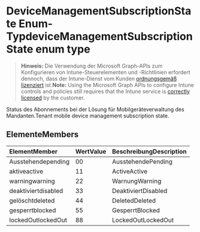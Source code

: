 # <a name="devicemanagementsubscriptionstate-enum-type"></a><span data-ttu-id="c3cbf-101">DeviceManagementSubscriptionState Enum-Typ</span><span class="sxs-lookup"><span data-stu-id="c3cbf-101">deviceManagementSubscriptionState enum type</span></span>

> <span data-ttu-id="c3cbf-102">**Hinweis:** Die Verwendung der Microsoft Graph-APIs zum Konfigurieren von Intune-Steuerelementen und -Richtlinien erfordert dennoch, dass der Intune-Dienst vom Kunden [ordnungsgemäß lizenziert](https://go.microsoft.com/fwlink/?linkid=839381) ist.</span><span class="sxs-lookup"><span data-stu-id="c3cbf-102">**Note:** Using the Microsoft Graph APIs to configure Intune controls and policies still requires that the Intune service is [correctly licensed](https://go.microsoft.com/fwlink/?linkid=839381) by the customer.</span></span>

<span data-ttu-id="c3cbf-103">Status des Abonnements bei der Lösung für Mobilgeräteverwaltung des Mandanten.</span><span class="sxs-lookup"><span data-stu-id="c3cbf-103">Tenant mobile device management subscription state.</span></span>
## <a name="members"></a><span data-ttu-id="c3cbf-104">Elemente</span><span class="sxs-lookup"><span data-stu-id="c3cbf-104">Members</span></span>
|<span data-ttu-id="c3cbf-105">Element</span><span class="sxs-lookup"><span data-stu-id="c3cbf-105">Member</span></span>|<span data-ttu-id="c3cbf-106">Wert</span><span class="sxs-lookup"><span data-stu-id="c3cbf-106">Value</span></span>|<span data-ttu-id="c3cbf-107">Beschreibung</span><span class="sxs-lookup"><span data-stu-id="c3cbf-107">Description</span></span>|
|:---|:---|:---|
|<span data-ttu-id="c3cbf-108">Ausstehende</span><span class="sxs-lookup"><span data-stu-id="c3cbf-108">pending</span></span>|<span data-ttu-id="c3cbf-109">0</span><span class="sxs-lookup"><span data-stu-id="c3cbf-109">0</span></span>|<span data-ttu-id="c3cbf-110">Ausstehende</span><span class="sxs-lookup"><span data-stu-id="c3cbf-110">Pending</span></span>|
|<span data-ttu-id="c3cbf-111">aktive</span><span class="sxs-lookup"><span data-stu-id="c3cbf-111">active</span></span>|<span data-ttu-id="c3cbf-112">1</span><span class="sxs-lookup"><span data-stu-id="c3cbf-112">1</span></span>|<span data-ttu-id="c3cbf-113">Active</span><span class="sxs-lookup"><span data-stu-id="c3cbf-113">Active</span></span>|
|<span data-ttu-id="c3cbf-114">warning</span><span class="sxs-lookup"><span data-stu-id="c3cbf-114">warning</span></span>|<span data-ttu-id="c3cbf-115">2</span><span class="sxs-lookup"><span data-stu-id="c3cbf-115">2</span></span>|<span data-ttu-id="c3cbf-116">Warnung</span><span class="sxs-lookup"><span data-stu-id="c3cbf-116">Warning</span></span>|
|<span data-ttu-id="c3cbf-117">deaktiviert</span><span class="sxs-lookup"><span data-stu-id="c3cbf-117">disabled</span></span>|<span data-ttu-id="c3cbf-118">3</span><span class="sxs-lookup"><span data-stu-id="c3cbf-118">3</span></span>|<span data-ttu-id="c3cbf-119">Deaktiviert</span><span class="sxs-lookup"><span data-stu-id="c3cbf-119">Disabled</span></span>|
|<span data-ttu-id="c3cbf-120">gelöscht</span><span class="sxs-lookup"><span data-stu-id="c3cbf-120">deleted</span></span>|<span data-ttu-id="c3cbf-121">4</span><span class="sxs-lookup"><span data-stu-id="c3cbf-121">4</span></span>|<span data-ttu-id="c3cbf-122">Deleted</span><span class="sxs-lookup"><span data-stu-id="c3cbf-122">Deleted</span></span>|
|<span data-ttu-id="c3cbf-123">gesperrt</span><span class="sxs-lookup"><span data-stu-id="c3cbf-123">blocked</span></span>|<span data-ttu-id="c3cbf-124">5</span><span class="sxs-lookup"><span data-stu-id="c3cbf-124">5</span></span>|<span data-ttu-id="c3cbf-125">Gesperrt</span><span class="sxs-lookup"><span data-stu-id="c3cbf-125">Blocked</span></span>|
|<span data-ttu-id="c3cbf-126">lockedOut</span><span class="sxs-lookup"><span data-stu-id="c3cbf-126">lockedOut</span></span>|<span data-ttu-id="c3cbf-127">8</span><span class="sxs-lookup"><span data-stu-id="c3cbf-127">8</span></span>|<span data-ttu-id="c3cbf-128">LockedOut</span><span class="sxs-lookup"><span data-stu-id="c3cbf-128">LockedOut</span></span>|



